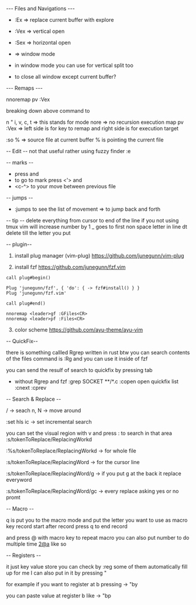 --- Files and Navigations ---

- :Ex => replace current buffer with explore 

- :Vex => vertical open
- :Sex => horizontal open

- <C-w> => window mode
- in window mode you can use <C-w-v> <C-w-s> for vertical split too

- to close all window except current buffer? <C-w-o>


--- Remaps ---

nnoremap <leader>pv :Vex<CR>

breaking down above command to

n  " i, v, c, t => this stands for mode
nore => no recursion execution
map <leader>pv :Vex<CR> => left side is for key to remap and right side is for execution target

:so % => source file at current buffer
% is pointing the current file



-- Edit --
not that useful rather using fuzzy finder
:e <C-d>


-- marks --

- press <m> and <yourmarkletter>
- to go to mark press <'> and <yourmakrletter>
- <c-^> to your move between previous file


-- jumps --

- :jumps to see the list of movement => <c-o> <c-i> to jump back and forth


-- tip --
<D> delete everything from cursor to end of the line
<C-a> if you not using tmux vim will increase number by 1
_ goes to first non space letter in line
dt<and letter you wanna delete till> delete till the letter you put


-- plugin--

1. install plug manager  (vim-plug)
https://github.com/junegunn/vim-plug


2. install fzf
https://github.com/junegunn/fzf.vim

```
call plug#begin()

Plug 'junegunn/fzf', { 'do': { -> fzf#install() } }
Plug 'junegunn/fzf.vim'

call plug#end()
```

    nnoremap <leader>gf :GFiles<CR>
    nnoremap <leader>pf :Files<CR>



3. color scheme
https://github.com/ayu-theme/ayu-vim



-- QuickFix--

there is something callled Rgrep written in rust btw
you can search contents of the files
command is :Rg and you can use it inside of fzf


you can send the resulf of search to quickfix by pressing tab


- without Rgrep and fzf
:grep SOCKET **/*.c
:copen open quickfix list
:cnext
:cprev


-- Search & Replace --

/ -> seach
n, N -> move around

:set hls ic -> set incremental search


you can set the visual region with v and press : to search in that area
:<aboveVisualCommand>s/tokenToReplace/ReplacingWorkd

:%s/tokenToReplace/ReplacingWorkd -> for whole file

:s/tokenToReplace/ReplacingWord -> for the cursor line



:s/tokenToReplace/ReplacingWord/g -> if you put g at the back it replace everyword

:s/tokenToReplace/ReplacingWord/gc -> every replace asking yes or no promt


-- Macro --

q is put you to the macro mode and put the letter you want to use as macro key
record start
after record press q to end record

and press @ with macro key to repeat macro
you can also put number to do multiple time <2@a> like so


-- Registers -- 

it just key value store you can check by :reg
some of them automatically fill up for me
I can also put in it by pressing "

for example if you want to register at b pressing -> "by

you can paste value at register b like -> "bp


